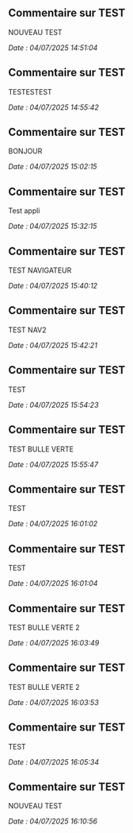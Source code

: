 ## Commentaire sur TEST

NOUVEAU TEST

_Date : 04/07/2025 14:51:04_


## Commentaire sur TEST

TESTESTEST

_Date : 04/07/2025 14:55:42_


## Commentaire sur TEST

BONJOUR

_Date : 04/07/2025 15:02:15_


## Commentaire sur TEST

Test appli

_Date : 04/07/2025 15:32:15_


## Commentaire sur TEST

TEST NAVIGATEUR

_Date : 04/07/2025 15:40:12_


## Commentaire sur TEST

TEST NAV2

_Date : 04/07/2025 15:42:21_


## Commentaire sur TEST

TEST

_Date : 04/07/2025 15:54:23_


## Commentaire sur TEST

TEST BULLE VERTE

_Date : 04/07/2025 15:55:47_


## Commentaire sur TEST

TEST

_Date : 04/07/2025 16:01:02_


## Commentaire sur TEST

TEST

_Date : 04/07/2025 16:01:04_


## Commentaire sur TEST

TEST BULLE VERTE 2

_Date : 04/07/2025 16:03:49_


## Commentaire sur TEST

TEST BULLE VERTE 2

_Date : 04/07/2025 16:03:53_


## Commentaire sur TEST

TEST

_Date : 04/07/2025 16:05:34_


## Commentaire sur TEST

NOUVEAU TEST

_Date : 04/07/2025 16:10:56_
